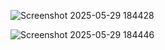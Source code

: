 
![Screenshot 2025-05-29 184428](https://github.com/user-attachments/assets/07bc35c4-f218-4bcb-9646-14c6afd91e25)







![Screenshot 2025-05-29 184446](https://github.com/user-attachments/assets/ac327b3f-b29b-4769-8310-aaee38510056)
